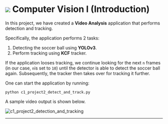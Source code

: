 # <img src = "https://opencv.org/wp-content/uploads/2021/06/OpenCV_logo_black_.png">  Computer Vision I (Introduction)

In this project, we have created a **Video Analysis** application that performs detection and tracking. 

Specifically, the application performs 2 tasks:

1. Detecting the soccer ball using **YOLOv3**.
2. Perform tracking using **KCF** tracker.

If the application looses tracking, we continue looking for the next `n` frames (in our case, `n`is set to `10`) until the detector is able to detect the soccer ball again. Subsequently, the tracker then takes over for tracking it further.



One can start the application by running:

`python c1_project2_detect_and_track.py`


A sample video output is shown below.


![c1_project2_detection_and_tracking](https://github-production-user-asset-6210df.s3.amazonaws.com/47062478/245316770-9590c14f-e931-4e31-9552-0ee66d35500a.gif?X-Amz-Algorithm=AWS4-HMAC-SHA256&X-Amz-Credential=AKIAIWNJYAX4CSVEH53A%2F20230810%2Fus-east-1%2Fs3%2Faws4_request&X-Amz-Date=20230810T124841Z&X-Amz-Expires=300&X-Amz-Signature=f3cb13f8a7e43e5c4299dab9e58d2cde486a74e556ea867791c307aa8fe3c0ab&X-Amz-SignedHeaders=host&actor_id=55636313&key_id=0&repo_id=652431672)


---

